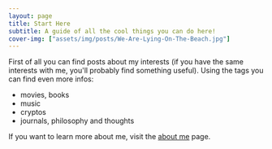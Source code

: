 ```yaml
---
layout: page
title: Start Here
subtitle: A guide of all the cool things you can do here!
cover-img: ["assets/img/posts/We-Are-Lying-On-The-Beach.jpg"]
---
```


First of all you can find posts about my interests (if you have the same interests with me, you'll probably find something useful). Using the tags you can find even more infos:
* movies, books
* music
* cryptos
* journals, philosophy and thoughts

If you want to learn more about me, visit the [about me](../aboutme) page.
